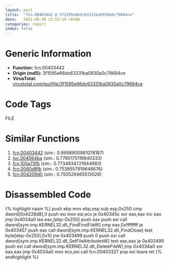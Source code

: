 ```yaml
---
layout: post
title:  "fcn.00403442 @ 3f1595e66dc63331ba0930a0c79684ce"
date:   2021-08-30 15:52:19 +0300
categories: report
index: false
---
```


# Generic Information
- **Function:** fcn.00403442
- **Origin (md5):** 3f1595e66dc63331ba0930a0c79684ce
- **VirusTotal:** [virustotal.com/gui/file/3f1595e66dc63331ba0930a0c79684ce][virustotal_ref]

# Code Tags
<span class="tag" id="FILE">FILE</span>


# Similar Functions

1. [fcn.00403442][similar_1_ref] (sim.: 0.9998900981078187)
2. [loc.004064ba][similar_2_ref] (sim.: 0.7760175116840333)
3. [fcn.100a73fb][similar_3_ref] (sim.: 0.7734934721944983)
4. [fcn.0060d8fb][similar_4_ref] (sim.: 0.7539557919646676)
5. [fcn.004209d0][similar_5_ref] (sim.: 0.750529465513026)


# Disassembled Code

{% highlight nasm %}
push ebp
mov ebp,esp
sub esp,0x250
cmp dword[0x4228d8],0
push esi
mov esi,ecx
je 0x40345c
xor eax,eax
inc eax
jmp 0x4034a0
lea eax,[ebp-0x250]
push eax
push esi
call dword[sym.imp.KERNEL32.dll_FindFirstFileW]
cmp eax,0xffffffff
je 0x403457
push eax
call dword[sym.imp.KERNEL32.dll_FindClose]
test byte[ebp-0x250],0x10
jne 0x403499
push 0
push esi
call dword[sym.imp.KERNEL32.dll_SetFileAttributesW]
test eax,eax
je 0x403495
push esi
call dword[sym.imp.KERNEL32.dll_DeleteFileW]
jmp 0x4034a0
xor eax,eax
jmp 0x4034a0
mov ecx,esi
call fcn.00403327
pop esi
leave
ret
{% endhighlight %}


[similar_1_ref]: /report/fcn.00403442@4c8869bb42f854640703b6ddda29ee38
[similar_2_ref]: /report/loc.004064ba@de21a548b66aa6c0b17491b6a31e14fa
[similar_3_ref]: /report/fcn.100a73fb@a0ac129ff3ea4c0dfa9529c259a9502c
[similar_4_ref]: /report/fcn.0060d8fb@52d540e8e13e0f0bbb8946b2363a382d
[similar_5_ref]: /report/fcn.004209d0@065d95e046989885ac0aa05648eeda39
[virustotal_ref]: https://www.virustotal.com/gui/file/3f1595e66dc63331ba0930a0c79684ce